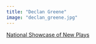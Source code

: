 ```yaml
---
title: "Declan Greene"
image: "declan_greene.jpg"
---
```


[National Showcase of New Plays](/affiliated-artists/national-showcase-of-new-plays)